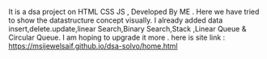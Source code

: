 It is a dsa project on HTML CSS JS , Developed By ME .
Here we have tried to show the datastructure concept visually. 
I already added data insert,delete.update,linear Search,Binary Search,Stack ,Linear Queue & Circular Queue. 
I am hoping to upgrade it more .
here is site link : https://msijewelsaif.github.io/dsa-solvo/home.html
